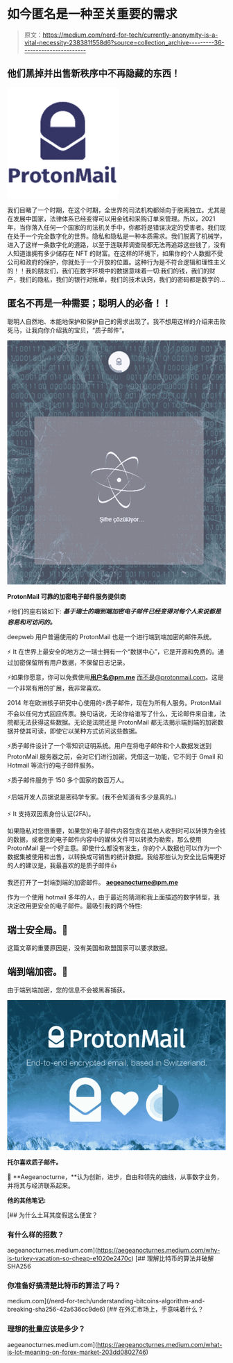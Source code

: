 # 如今匿名是一种至关重要的需求

> 原文：<https://medium.com/nerd-for-tech/currently-anonymity-is-a-vital-necessity-238381f558d6?source=collection_archive---------36----------------------->

## 他们黑掉并出售新秩序中不再隐藏的东西！

![](img/f0d69359725b9bb4d94e3aa8f87fa008.png)

我们目睹了一个时期，在这个时期，全世界的司法机构都倾向于脱离独立。尤其是在发展中国家，法律体系已经变得可以用金钱和采购订单来管理。所以，2021 年，当你落入任何一个国家的司法机关手中，你都将是错误决定的受害者。我们现在处于一个完全数字化的世界。隐私和隐私是一种本质需求。我们脱离了机械学，进入了这样一条数字化的道路，以至于连联邦调查局都无法再追踪这些钱了，没有人知道谁拥有多少储存在 NFT 的财富。在这样的环境下，如果你的个人数据不受公司和政府的保护，你就处于一个开放的位置。这种行为是不符合逻辑和理性主义的！！我的朋友们，我们在数字环境中的数据意味着一切:我们的钱，我们的财产，我们的隐私，我们的银行对账单，我们的技术诀窍，我们的密码都是数字的…

## 匿名不再是一种需要；聪明人的必备！！

聪明人自然地、本能地保护和保护自己的需求出现了。我不想用这样的介绍来击败死马，让我向你介绍我的宝贝，“质子邮件”。

![](img/33c4e9f1a1ef42e52924ab6d8101a091.png)

**ProtonMail 可靠的加密电子邮件服务提供商**

⚡他们的座右铭如下: ***基于瑞士的端到端加密电子邮件已经变得对每个人来说都是容易和可访问的。***

deepweb 用户普遍使用的 ProtonMail 也是一个进行端到端加密的邮件系统。

⚡ It 在世界上最安全的地方之一瑞士拥有一个“数据中心”，它是开源和免费的。通过加密保留所有用户数据，不保留日志记录。

⚡如果你愿意，你可以免费使用**用户名@pm.me** 而不是@protonmail.com。这是一个非常有用的扩展，我非常喜欢。

2014 年在欧洲核子研究中心使用的⚡质子邮件，现在为所有人服务。ProtonMail 不会以任何方式回应传票。换句话说，无论你给谁写了什么，无论邮件来自谁，法院都无法获得这些数据。无论是法院还是 ProtonMail 都无法揭示端到端的加密数据并使其可读，即使它以某种方式访问这些数据。

⚡质子邮件设计了一个零知识证明系统。用户在将电子邮件和个人数据发送到 ProtonMail 服务器之前，会对它们进行加密。凭借这一功能，它不同于 Gmail 和 Hotmail 等流行的电子邮件服务。

⚡质子邮件服务于 150 多个国家的数百万人。

⚡后端开发人员据说是密码学专家。(我不会知道有多少是真的。)

⚡ It 支持双因素身份认证(2FA)。

如果隐私对您很重要，如果您的电子邮件内容包含在其他人收到时可以转换为金钱的数据，或者您的电子邮件内容中的媒体文件可以转换为勒索，那么使用 ProtonMail 是一个好主意。即使什么都没有发生，你的个人数据也可以作为一个数据集被使用和出售，以转换成可销售的统计数据。我给那些认为安全比后悔更好的人的建议是，我最喜欢的是质子邮件👍

我还打开了一封端到端的加密邮件。 **aegeanocturne@pm.me**

作为一个使用 hotmail 多年的人，由于最近的猜测和我上面描述的数字转型，我决定改用更安全的电子邮件。最吸引我的两个特性:

## 瑞士安全局。🎯

这篇文章的重要原因是，没有美国和欧盟国家可以要求数据。

## 端到端加密。🎯

由于端到端加密，您的信息不会被黑客捕获。

![](img/202f6a14e5656c38134b0209f636bf7b.png)

**托尔喜欢质子邮件。**

📣 **Aegeanocturne，**认为创新，进步，自由和领先的曲线，从事数字业务，并将其与经济联系起来。

**他的其他笔记:**

[](https://aegeanocturnes.medium.com/why-is-turkey-vacation-so-cheap-e1020e2470c) [## 为什么土耳其度假这么便宜？

### 有什么样的招数？

aegeanocturnes.medium.com](https://aegeanocturnes.medium.com/why-is-turkey-vacation-so-cheap-e1020e2470c) [](/nerd-for-tech/understanding-bitcoins-algorithm-and-breaking-sha256-42a636cc9de6) [## 理解比特币的算法并破解 SHA256

### 你准备好搞清楚比特币的算法了吗？

medium.com](/nerd-for-tech/understanding-bitcoins-algorithm-and-breaking-sha256-42a636cc9de6) [](https://aegeanocturnes.medium.com/what-is-lot-meaning-on-forex-market-203dd0802746) [## 在外汇市场上，手意味着什么？

### 理想的批量应该是多少？

aegeanocturnes.medium.com](https://aegeanocturnes.medium.com/what-is-lot-meaning-on-forex-market-203dd0802746)